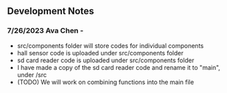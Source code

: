 ## Development Notes
### 7/26/2023 Ava Chen - 
- src/components folder will store codes for individual components
- hall sensor code is uploaded under src/components folder
- sd card reader code is uploaded under src/components folder
- I have made a copy of the sd card reader code and rename it to "main", under /src
- (TODO) We will work on combining functions into the main file
